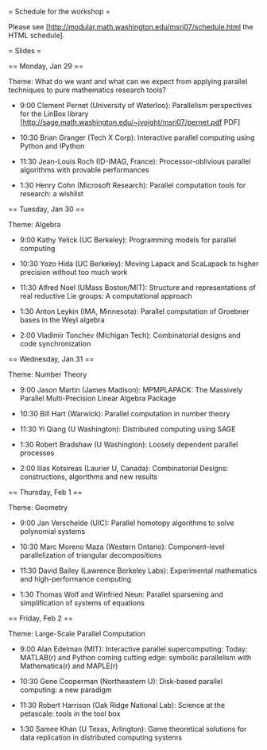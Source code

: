 = Schedule for the workshop =

Please see [http://modular.math.washington.edu/msri07/schedule.html the HTML schedule].

= Slides =

== Monday, Jan 29 ==

Theme: What do we want and what can we expect from applying parallel techniques to pure mathematics research tools?

   * 9:00 Clement Pernet (University of Waterloo): Parallelism perspectives for the LinBox library [http://sage.math.washington.edu/~jvoight/msri07/pernet.pdf PDF]

   * 10:30 Brian Granger (Tech X Corp): Interactive parallel computing using Python and IPython

   * 11:30 Jean-Louis Roch (ID-IMAG, France): Processor-oblivious parallel algorithms with provable performances

   * 1:30 Henry Cohn (Microsoft Research): Parallel computation tools for research: a wishlist

== Tuesday, Jan 30 ==

Theme: Algebra

   * 9:00 Kathy Yelick (UC Berkeley): Programming models for parallel computing

   * 10:30 Yozo Hida (UC Berkeley): Moving Lapack and ScaLapack to higher precision without too much work

   * 11:30 Alfred Noel (UMass Boston/MIT): Structure and representations of real reductive Lie groups: A computational approach

   * 1:30 Anton Leykin (IMA, Minnesota): Parallel computation of Groebner bases in the Weyl algebra

   * 2:00 Vladimir Tonchev (Michigan Tech): Combinatorial designs and code synchronization

== Wednesday, Jan 31 ==

Theme: Number Theory

   * 9:00 Jason Martin (James Madison): MPMPLAPACK: The Massively Parallel Multi-Precision Linear Algebra Package

   * 10:30 Bill Hart (Warwick): Parallel computation in number theory

   * 11:30 Yi Qiang (U Washington): Distributed computing using SAGE

   * 1:30 Robert Bradshaw (U Washington): Loosely dependent parallel processes

   * 2:00 Ilias Kotsireas (Laurier U, Canada): Combinatorial Designs: constructions, algorithms and new results

== Thursday, Feb 1 ==

Theme: Geometry

   * 9:00 Jan Verschelde (UIC): Parallel homotopy algorithms to solve polynomial systems

   * 10:30 Marc Moreno Maza (Western Ontario): Component-level parallelization of triangular decompositions

   * 11:30 David Bailey (Lawrence Berkeley Labs): Experimental mathematics and high-performance computing

   * 1:30 Thomas Wolf and Winfried Neun: Parallel sparsening and simplification of systems of equations

== Friday, Feb 2 ==

Theme: Large-Scale Parallel Computation

   * 9:00 Alan Edelman (MIT): Interactive parallel supercomputing: Today: MATLAB(r) and Python coming cutting edge: symbolic parallelism with Mathematica(r) and MAPLE(r)

   * 10:30 Gene Cooperman (Northeastern U): Disk-based parallel computing: a new paradigm

   * 11:30 Robert Harrison (Oak Ridge National Lab): Science at the petascale: tools in the tool box

   * 1:30 Samee Khan (U Texas, Arlington): Game theoretical solutions for data replication in distributed computing systems
